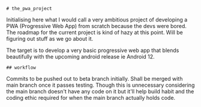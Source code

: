 
	# the_pwa_project

Initialising here what I would call a very ambitious project of developing a PWA (Progressive Web App) from scratch because the devs were bored. 
The roadmap for the current project is kind of hazy at this point. 
Will be figuring out stuff as we go about it.

The target is to develop a very basic progressive web app that blends beautifully with the upcoming android release ie Android 12. 


	## workflow
Commits to be pushed out to beta branch initially. Shall be merged with main branch once it passes testing. Though this is unnecessary considering 
the main branch doesn't have any code on it but it'll help build habit and the coding ethic required for when the main branch actually holds code. 



